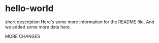 # hello-world
short description
Here's some more information for the README file.
And we added some more data here.

MORE CHANGES
